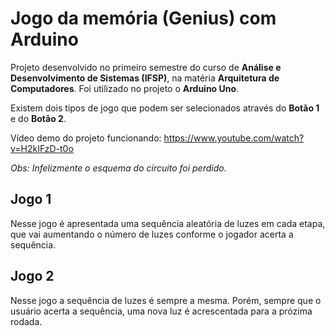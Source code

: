 # Jogo da memória (Genius) com Arduino

Projeto desenvolvido no primeiro semestre do curso de **Análise e Desenvolvimento de Sistemas  (IFSP)**, na matéria **Arquitetura de Computadores**. Foi utilizado no projeto o **Arduino Uno**.

Existem dois tipos de jogo que podem ser selecionados através do **Botão 1** e do **Botão 2**.

Vídeo demo do projeto funcionando: https://www.youtube.com/watch?v=H2kIFzD-t0o

*Obs: Infelizmente o esquema do circuito foi perdido.*

## Jogo 1

Nesse jogo é apresentada uma sequência aleatória de luzes em cada etapa, que vai aumentando o número de luzes conforme o jogador acerta a sequência.

## Jogo 2

Nesse jogo a sequência de luzes é sempre a mesma. Porém, sempre que o usuário acerta a sequência, uma nova luz é acrescentada para a prózima rodada.